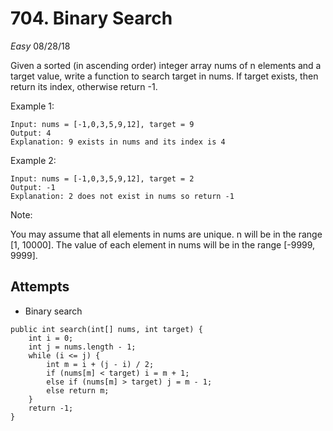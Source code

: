 # 704. Binary Search
*Easy*
08/28/18

Given a sorted (in ascending order) integer array nums of n elements and a target value, write a function to search target in nums. If target exists, then return its index, otherwise return -1.


Example 1:
```
Input: nums = [-1,0,3,5,9,12], target = 9
Output: 4
Explanation: 9 exists in nums and its index is 4
```
Example 2:
```
Input: nums = [-1,0,3,5,9,12], target = 2
Output: -1
Explanation: 2 does not exist in nums so return -1
```

Note:

You may assume that all elements in nums are unique.
n will be in the range [1, 10000].
The value of each element in nums will be in the range [-9999, 9999].

## Attempts
* Binary search
```
public int search(int[] nums, int target) {
    int i = 0;
    int j = nums.length - 1;
    while (i <= j) {
        int m = i + (j - i) / 2;
        if (nums[m] < target) i = m + 1;
        else if (nums[m] > target) j = m - 1;
        else return m;
    }
    return -1;
}
```
